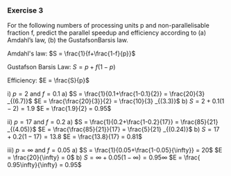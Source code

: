 ### Exercise 3

For the following numbers of processing units p and non-parallelisable fraction f, predict the parallel speedup and efficiency according to (a) Amdahl’s law, (b) the GustafsonBarsis law.

Amdahl's law: $S = \frac{1}{f+\frac{1-f}{p}}$  

Gustafson Barsis Law: $S = p + f(1-p)$

Efficiency: $E = \frac{S}{p}$

i)
$p=2$ and $f=0.1$
a)
$S = \frac{1}{0.1+\frac{1-0.1}{2}} = \frac{20}{3} _{(6.7)}$
$E = \frac{\frac{20}{3}}{2} = \frac{10}{3} _{(3.3)}$
b)
$S = 2 + 0.1(1-2) = 1.9$ 
$E = \frac{1.9}{2} = 0.95$

ii)
$p=17$ and $f=0.2$
a)
$S = \frac{1}{0.2+\frac{1-0.2}{17}} = \frac{85}{21} _{(4.05)}$
$E = \frac{\frac{85}{21}}{17} = \frac{5}{21} _{(0.24)}$
b)
$S = 17 + 0.2(1-17) = 13.8$ 
$E = \frac{13.8}{17} = 0.81$

iii)
$p=\infty$ and $f=0.05$
a)
$S = \frac{1}{0.05+\frac{1-0.05}{\infty}} = 20$
$E = \frac{20}{\infty} = 0$
b)
$S = \infty + 0.05(1-\infty) = 0.95\infty$ 
$E = \frac{ 0.95\infty}{\infty} = 0.95$











